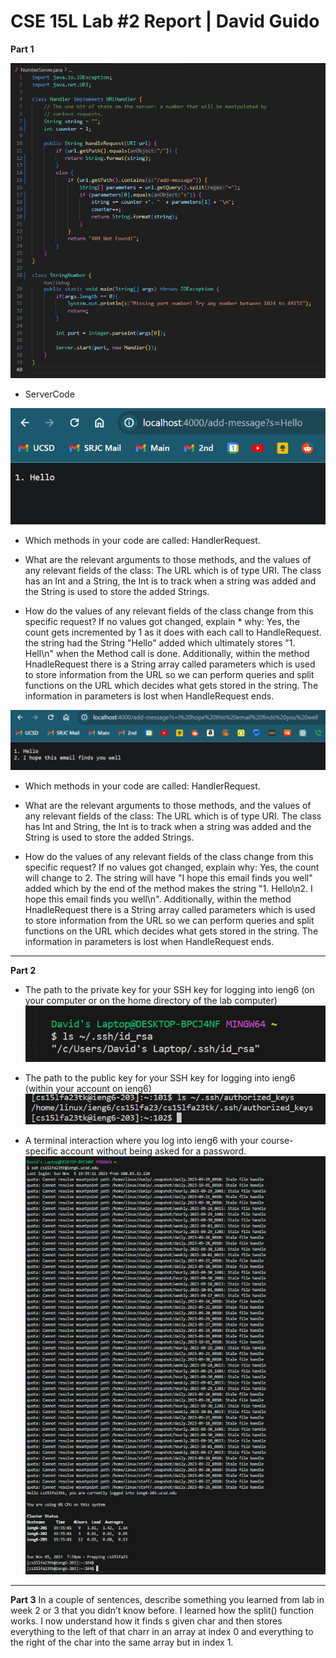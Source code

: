 
# CSE 15L Lab #2 Report | David Guido


**Part 1**

![Image](Lab2_ServerCode.png)
* ServerCode





![Image](Lab2_Add_Code_1.png)

* Which methods in your code are called: HandlerRequest.

* What are the relevant arguments to those methods, and the values of any relevant fields of the class:
  The URL which is of type URI. The class has an Int and a String, the Int is to track when a string was added and the String is used to store 
  the added Strings.

* How do the values of any relevant fields of the class change from this specific request? If no values got changed, explain * why: Yes, the count gets incremented by 1 as it does with each call to HandleRequest. the string had the String "Hello" added which ultimately stores "1.  Hell\n" when the Method call is done. Additionally, within the method HnadleRequest there is a String array called parameters which is used to store information from the URL so we can perform queries and split functions on the URL which decides what gets stored in the string. The information in parameters is lost when HandleRequest ends.






![Image](Lab2_Add_Code_2.png)

* Which methods in your code are called: HandlerRequest.
  
* What are the relevant arguments to those methods, and the values of any relevant fields of the class:
  The URL which is of type URI. The class has Int and String, the Int is to track when a string was added and the String is used to store the 
  added Strings.
  
* How do the values of any relevant fields of the class change from this specific request? If no values got changed, explain why: Yes,
  the count will change to 2. The string will have "I hope this email finds you well" added which by the end of the method makes the string "1. 
  Hello\n2. I hope this email finds you well\n". Additionally, within the method HnadleRequest there is a String array called parameters which is used to store information from the URL so we can perform queries and split functions on the URL which decides what gets stored in the string. The information in parameters is lost when HandleRequest ends.


---
**Part 2**


* The path to the private key for your SSH key for logging into ieng6 (on your computer or on the home directory of the lab computer)
![Image](Lab2_PathToPrivate.png)




* The path to the public key for your SSH key for logging into ieng6 (within your account on ieng6)
![Image](Lab2_PathToKeyOnServer.png)



* A terminal interaction where you log into ieng6 with your course-specific account without being asked for a password.
![Image](Lab2_NoPasswordLogin.png)


---
**Part 3**
 In a couple of sentences, describe something you learned from lab in week 2 or 3 that you didn’t know before. 
 I learned how the split() function works. I now understand how it finds s given char and then stores everything to the left of that charr in an array at index 0 and everything to the right of the char into the same array but in index 1.
